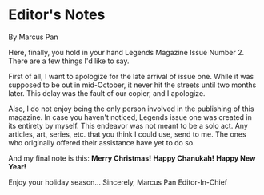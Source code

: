 # Editor's Notes
By Marcus Pan

Here, finally, you hold in your hand Legends Magazine Issue Number 2. There are a few things I'd like to say.

First of all, I want to apologize for the late arrival of issue one. While it was supposed to be out in mid-October, it never hit the streets until two months later. This delay was the fault of our copier, and I apologize.

Also, I do not enjoy being the only person involved in the publishing of this magazine. In case you haven't noticed, Legends issue one was created in its entirety by myself. This endeavor was not meant to be a solo act. Any articles, art, series, etc. that you think I could use, send to me. The ones who originally offered their assistance have yet to do so.

And my final note is this:
**Merry Christmas!**
**Happy Chanukah!**
**Happy New Year!**

Enjoy your holiday season…
Sincerely,
Marcus Pan
Editor-In-Chief
